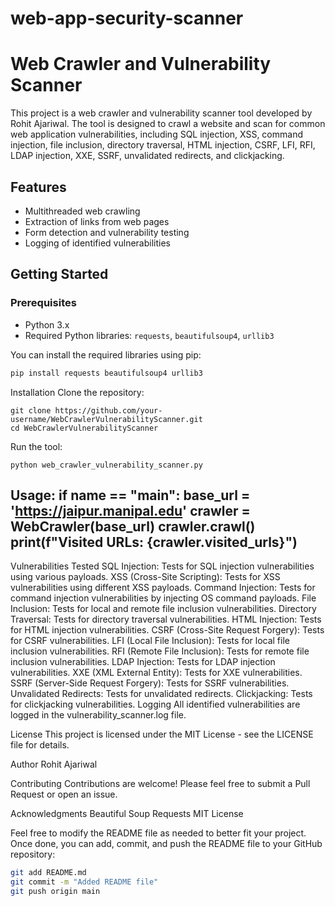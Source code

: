 # web-app-security-scanner
# Web Crawler and Vulnerability Scanner

This project is a web crawler and vulnerability scanner tool developed by Rohit Ajariwal. The tool is designed to crawl a website and scan for common web application vulnerabilities, including SQL injection, XSS, command injection, file inclusion, directory traversal, HTML injection, CSRF, LFI, RFI, LDAP injection, XXE, SSRF, unvalidated redirects, and clickjacking.

## Features

- Multithreaded web crawling
- Extraction of links from web pages
- Form detection and vulnerability testing
- Logging of identified vulnerabilities

## Getting Started

### Prerequisites

- Python 3.x
- Required Python libraries: `requests`, `beautifulsoup4`, `urllib3`

You can install the required libraries using pip:

```sh 
pip install requests beautifulsoup4 urllib3
```
Installation
Clone the repository:
```
git clone https://github.com/your-username/WebCrawlerVulnerabilityScanner.git
cd WebCrawlerVulnerabilityScanner
```
Run the tool:
```
python web_crawler_vulnerability_scanner.py
```
Usage: 
if __name__ == "__main__":
    base_url = 'https://jaipur.manipal.edu'
    crawler = WebCrawler(base_url)
    crawler.crawl()
    print(f"Visited URLs: {crawler.visited_urls}")
------------------------------------------------------------------------------------------------------------------------------------------------------------------------------
Vulnerabilities Tested
SQL Injection: Tests for SQL injection vulnerabilities using various payloads.
XSS (Cross-Site Scripting): Tests for XSS vulnerabilities using different XSS payloads.
Command Injection: Tests for command injection vulnerabilities by injecting OS command payloads.
File Inclusion: Tests for local and remote file inclusion vulnerabilities.
Directory Traversal: Tests for directory traversal vulnerabilities.
HTML Injection: Tests for HTML injection vulnerabilities.
CSRF (Cross-Site Request Forgery): Tests for CSRF vulnerabilities.
LFI (Local File Inclusion): Tests for local file inclusion vulnerabilities.
RFI (Remote File Inclusion): Tests for remote file inclusion vulnerabilities.
LDAP Injection: Tests for LDAP injection vulnerabilities.
XXE (XML External Entity): Tests for XXE vulnerabilities.
SSRF (Server-Side Request Forgery): Tests for SSRF vulnerabilities.
Unvalidated Redirects: Tests for unvalidated redirects.
Clickjacking: Tests for clickjacking vulnerabilities.
Logging
All identified vulnerabilities are logged in the vulnerability_scanner.log file.

License
This project is licensed under the MIT License - see the LICENSE file for details.

Author
Rohit Ajariwal

Contributing
Contributions are welcome! Please feel free to submit a Pull Request or open an issue.

Acknowledgments
Beautiful Soup
Requests
MIT License


Feel free to modify the README file as needed to better fit your project. Once done, you can add, commit, and push the README file to your GitHub repository:

```sh
git add README.md
git commit -m "Added README file"
git push origin main



